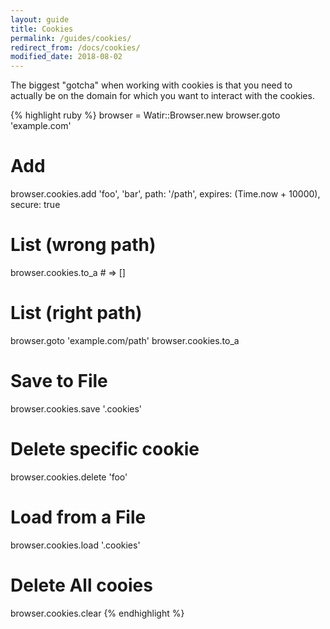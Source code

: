 ```yaml
---
layout: guide
title: Cookies
permalink: /guides/cookies/
redirect_from: /docs/cookies/
modified_date: 2018-08-02
---
```


The biggest "gotcha" when working with cookies is that you need to actually be on the domain
for which you want to interact with the cookies.
    
{% highlight ruby %}
browser = Watir::Browser.new
browser.goto 'example.com'

# Add
browser.cookies.add 'foo', 'bar', path: '/path', expires: (Time.now + 10000), secure: true

# List (wrong path)
browser.cookies.to_a # => []

# List (right path)
browser.goto 'example.com/path'
browser.cookies.to_a

# Save to File
browser.cookies.save '.cookies'

# Delete specific cookie
browser.cookies.delete 'foo'

# Load from a File
browser.cookies.load '.cookies'

# Delete All cooies
browser.cookies.clear
{% endhighlight %}
